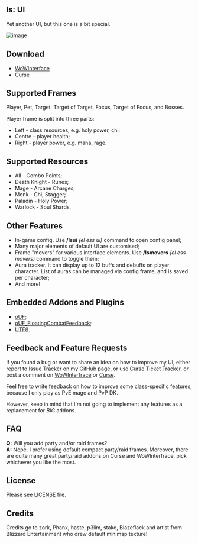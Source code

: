 ## ls: UI
Yet another UI, but this one is a bit special.

![image](http://i.imgur.com/15MMfNR.gif)

## Download
- [WoWInterface](http://www.wowinterface.com/downloads/info22662.html)
- [Curse](http://mods.curse.com/addons/wow/ls-ui)

## Supported Frames
Player, Pet, Target, Target of Target, Focus, Target of Focus, and Bosses.

Player frame is split into three parts:
- Left - class resources, e.g. holy power, chi;
- Centre - player health;
- Right - player power, e.g. mana, rage.

## Supported Resources
- All - Combo Points;
- Death Knight - Runes;
- Mage - Arcane Charges;
- Monk - Chi, Stagger;
- Paladin - Holy Power;
- Warlock - Soul Shards.

## Other Features
- In-game config. Use **/lsui** _(el ess ui)_ command to open config panel;
- Many major elements of default UI are customised;
- Frame "movers" for various interface elements. Use **/lsmovers** _(el ess movers)_ command to toggle them;
- Aura tracker. It can display up to 12 buffs and debuffs on player character. List of auras can be managed via config frame, and is saved per character;
- And more!

## Embedded Addons and Plugins
- [oUF](http://www.wowinterface.com/downloads/info9994-oUF.html);
- [oUF_FloatingCombatFeedback](http://www.wowinterface.com/downloads/info22674-oUFFloatingCombatFeedback.html);
- [UTF8](https://www.wowace.com/addons/utf8/).

## Feedback and Feature Requests
If you found a bug or want to share an idea on how to improve my UI, either report to [Issue Tracker](https://github.com/ls-/ls_UI/issues?state=open) on my GitHub page, or use [Curse Ticket Tracker](https://wow.curseforge.com/addons/ls-ui/tickets/), or post a comment on [WoWInterfrace](http://www.wowinterface.com/downloads/info22662.html#comments) or [Curse](http://mods.curse.com/addons/wow/ls-ui#comments).

Feel free to write feedback on how to improve some class-specific features, because I only play as PvE mage and PvP DK.

However, keep in mind that I'm not going to implement any features as a replacement for _BIG_ addons.

## FAQ
**Q:** Will you add party and/or raid frames?<br/>
**A:** Nope. I prefer using default compact party/raid frames. Moreover, there are quite many great party/raid addons on Curse and WoWInterfrace, pick whichever you like the most.

## License
Please see [LICENSE](https://github.com/ls-/ls_UI/blob/master/LICENSE.txt) file.

## Credits
Credits go to zork, Phanx, haste, p3lim, stako, Blazeflack and artist from Blizzard Entertainment who drew default minimap texture!
